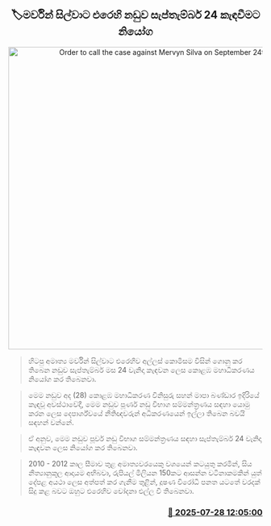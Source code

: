 <p align='center'><b><h2 align='center' title='Order to call the case against Mervyn Silva on September 24th'>🏷මර්වින් සිල්වාට එරෙහි නඩුව සැප්තැම්බර් 24 කැඳවීමට නියෝග</h2></b></p>
<p align='center'><img src='https://helakuru.sgp1.cdn.digitaloceanspaces.com/esana/images/lib/mervyn-silva.jpg' width='600' alt='Order to call the case against Mervyn Silva on September 24th'></p>

> හිටපු අමාත්‍ය මර්වින් සිල්වාට එරෙහිව අල්ලස් කොමිසම විසින් ගොනු කර තිබෙන නඩුව සැප්තැම්බර් මස 24 වැනිදා කැඳවන ලෙස කොළඹ මහාධිකරණය නියෝග කර තිබෙනවා.

> මෙම නඩුව අද (28) කොළඹ මහාධිකරණ විනිසුරු සහන් මාපා බණ්ඩාර ඉදිරියේ කැඳවූ අවස්ථාවේදී, මෙම නඩුව පූර්ණ නඩු විභාග සම්මන්ත්‍රණය සඳහා යොමු කරන ලෙස දෙපාර්ශ්වයේ නීතිඥවරුන් අධිකරණයෙන් ඉල්ලා තිබෙන බවයි සඳහන් වන්නේ.

> ඒ අනුව, මෙම නඩුව පූර්ව නඩු විභාග සම්මන්ත්‍රණය සඳහා සැප්තැම්බර් 24 වැනිදා කැඳවන ලෙස නියෝග කර තිබෙනවා.

> 2010 - 2012 කාල සීමාව තුළ අමාත්‍යවරයෙකු වශයෙන් කටයුතු කරමින්, සිය නීත්‍යානුකූල ආදායම අභිබවා, රුපියල් මිලියන 150කට ආසන්න වටිනාකමකින් යුත් දේපළ අයථා ලෙස අත්පත් කර ගැනීම තුළින්, දූෂණ විරෝධී පනත යටතේ වරදක් සිදු කළ බවට ඔහුට එරෙහිව චෝදනා එල්ල වී තිබෙනවා.



<h3 align='right'><a href='https://www.helakuru.lk/esana/p/112217/'>📅 2025-07-28 12:05:00</a></h3>
